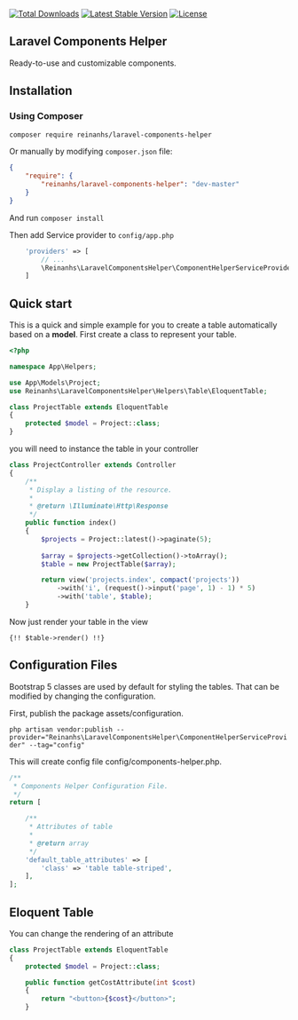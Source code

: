 [![Total Downloads](https://img.shields.io/packagist/dt/reinanhs/laravel-components-helper.svg?style=flat)](https://packagist.org/packages/reinanhs/laravel-components-helper)
[![Latest Stable Version](https://img.shields.io/packagist/v/reinanhs/laravel-components-helper.svg?style=flat)](https://packagist.org/packages/reinanhs/laravel-components-helper)
[![License](https://img.shields.io/badge/license-MIT-brightgreen.svg?style=flat)](LICENSE)

## Laravel Components  Helper

Ready-to-use and customizable components.

## Installation

### Using Composer

```sh
composer require reinanhs/laravel-components-helper
```

Or manually by modifying `composer.json` file:

``` json
{
    "require": {
        "reinanhs/laravel-components-helper": "dev-master"
    }
}
```

And run `composer install`

Then add Service provider to `config/app.php`

``` php
    'providers' => [
        // ...
        \Reinanhs\LaravelComponentsHelper\ComponentHelperServiceProvider::class,
    ]
```

## Quick start

This is a quick and simple example for you to create a table automatically based on a **model**. First create a class to represent your table.

```php
<?php

namespace App\Helpers;

use App\Models\Project;
use Reinanhs\LaravelComponentsHelper\Helpers\Table\EloquentTable;

class ProjectTable extends EloquentTable
{
    protected $model = Project::class;
}
```

you will need to instance the table in your controller

```php
class ProjectController extends Controller
{
    /**
     * Display a listing of the resource.
     *
     * @return \Illuminate\Http\Response
     */
    public function index()
    {
        $projects = Project::latest()->paginate(5);
        
        $array = $projects->getCollection()->toArray();
        $table = new ProjectTable($array);

        return view('projects.index', compact('projects'))
            ->with('i', (request()->input('page', 1) - 1) * 5)
            ->with('table', $table);
    }
```

Now just render your table in the view

```blade
{!! $table->render() !!}
```

##  Configuration Files

Bootstrap 5 classes are used by default for styling the tables. That can be modified by changing the configuration.

First, publish the package assets/configuration.

`php artisan vendor:publish --provider="Reinanhs\LaravelComponentsHelper\ComponentHelperServiceProvider" --tag="config"`

This will create config file config/components-helper.php.

```php
/**
 * Components Helper Configuration File.
 */
return [

    /**
     * Attributes of table 
     * 
     * @return array
     */
    'default_table_attributes' => [
        'class' => 'table table-striped',
    ],
];

```

## Eloquent Table

You can change the rendering of an attribute

```php
class ProjectTable extends EloquentTable
{
    protected $model = Project::class;

    public function getCostAttribute(int $cost)
    {
        return "<button>{$cost}</button>";
    }
```
